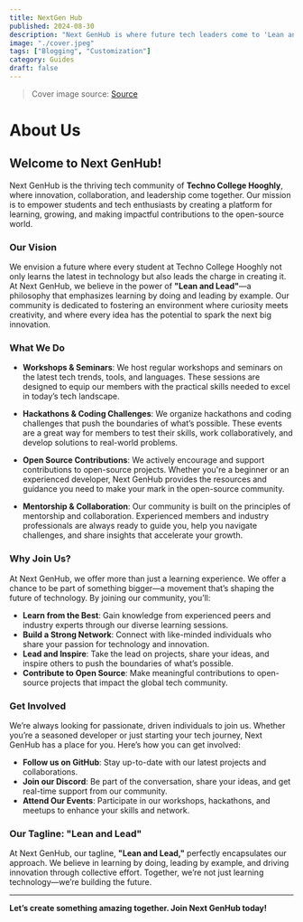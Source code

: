 ```yaml
---
title: NextGen Hub
published: 2024-08-30
description: "Next GenHub is where future tech leaders come to 'Lean and Lead.'' We focus on hands-on learning, open-source collaboration, and leading with innovation."
image: "./cover.jpeg"
tags: ["Blogging", "Customization"]
category: Guides
draft: false
---
```


> Cover image source: [Source](https://image.civitai.com/xG1nkqKTMzGDvpLrqFT7WA/208fc754-890d-4adb-9753-2c963332675d/width=2048/01651-1456859105-(colour_1.5),girl,_Blue,yellow,green,cyan,purple,red,pink,_best,8k,UHD,masterpiece,male%20focus,%201boy,gloves,%20ponytail,%20long%20hair,.jpeg)

# About Us

## Welcome to Next GenHub!

Next GenHub is the thriving tech community of **Techno College Hooghly**, where innovation, collaboration, and leadership come together. Our mission is to empower students and tech enthusiasts by creating a platform for learning, growing, and making impactful contributions to the open-source world.

### Our Vision

We envision a future where every student at Techno College Hooghly not only learns the latest in technology but also leads the charge in creating it. At Next GenHub, we believe in the power of **"Lean and Lead"**—a philosophy that emphasizes learning by doing and leading by example. Our community is dedicated to fostering an environment where curiosity meets creativity, and where every idea has the potential to spark the next big innovation.

### What We Do

- **Workshops & Seminars**: We host regular workshops and seminars on the latest tech trends, tools, and languages. These sessions are designed to equip our members with the practical skills needed to excel in today’s tech landscape.

- **Hackathons & Coding Challenges**: We organize hackathons and coding challenges that push the boundaries of what’s possible. These events are a great way for members to test their skills, work collaboratively, and develop solutions to real-world problems.

- **Open Source Contributions**: We actively encourage and support contributions to open-source projects. Whether you're a beginner or an experienced developer, Next GenHub provides the resources and guidance you need to make your mark in the open-source community.

- **Mentorship & Collaboration**: Our community is built on the principles of mentorship and collaboration. Experienced members and industry professionals are always ready to guide you, help you navigate challenges, and share insights that accelerate your growth.

### Why Join Us?

At Next GenHub, we offer more than just a learning experience. We offer a chance to be part of something bigger—a movement that’s shaping the future of technology. By joining our community, you’ll:

- **Learn from the Best**: Gain knowledge from experienced peers and industry experts through our diverse learning sessions.
- **Build a Strong Network**: Connect with like-minded individuals who share your passion for technology and innovation.
- **Lead and Inspire**: Take the lead on projects, share your ideas, and inspire others to push the boundaries of what’s possible.
- **Contribute to Open Source**: Make meaningful contributions to open-source projects that impact the global tech community.

### Get Involved

We’re always looking for passionate, driven individuals to join us. Whether you’re a seasoned developer or just starting your tech journey, Next GenHub has a place for you. Here’s how you can get involved:

- **Follow us on GitHub**: Stay up-to-date with our latest projects and collaborations.
- **Join our Discord**: Be part of the conversation, share your ideas, and get real-time support from our community.
- **Attend Our Events**: Participate in our workshops, hackathons, and meetups to enhance your skills and network.

### Our Tagline: **"Lean and Lead"**

At Next GenHub, our tagline, **"Lean and Lead,"** perfectly encapsulates our approach. We believe in learning by doing, leading by example, and driving innovation through collective effort. Together, we’re not just learning technology—we’re building the future.

---

**Let’s create something amazing together. Join Next GenHub today!**
